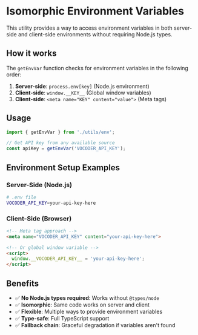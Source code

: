 # Isomorphic Environment Variables

This utility provides a way to access environment variables in both server-side and client-side environments without requiring Node.js types.

## How it works

The `getEnvVar` function checks for environment variables in the following order:

1. **Server-side**: `process.env[key]` (Node.js environment)
2. **Client-side**: `window.__KEY__` (Global window variables)
3. **Client-side**: `<meta name="KEY" content="value">` (Meta tags)

## Usage

```typescript
import { getEnvVar } from './utils/env';

// Get API key from any available source
const apiKey = getEnvVar('VOCODER_API_KEY');
```

## Environment Setup Examples

### Server-Side (Node.js)
```bash
# .env file
VOCODER_API_KEY=your-api-key-here
```

### Client-Side (Browser)
```html
<!-- Meta tag approach -->
<meta name="VOCODER_API_KEY" content="your-api-key-here">

<!-- Or global window variable -->
<script>
  window.__VOCODER_API_KEY__ = 'your-api-key-here';
</script>
```

## Benefits

- ✅ **No Node.js types required**: Works without `@types/node`
- ✅ **Isomorphic**: Same code works on server and client
- ✅ **Flexible**: Multiple ways to provide environment variables
- ✅ **Type-safe**: Full TypeScript support
- ✅ **Fallback chain**: Graceful degradation if variables aren't found 